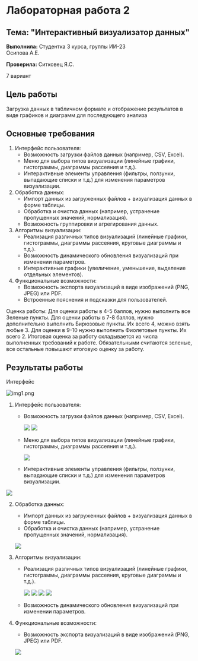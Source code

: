 # Лабораторная работа 2

## Тема: "Интерактивный визуализатор данных"

**Выполнила:**
Студентка 3 курса, группы ИИ-23  
Осипова А.Е.

**Проверила:**
Ситковец Я.С.

7 вариант

## Цель работы

 Загрузка данных в табличном формате и отображение результатов в виде графиков и диаграмм для последующего анализа

## Основные требования

1. Интерфейс пользователя:
    - Возможность загрузки файлов данных (например, CSV, Excel).
    - Меню для выбора типов визуализации (линейные графики, гистограммы, диаграммы рассеяния и т.д.).
    - Интерактивные элементы управления (фильтры, ползунки, выпадающие списки и т.д.) для изменения параметров визуализации.
2. Обработка данных:
    - Импорт данных из загруженных файлов + визуализация данных в форме таблицы.
    - Обработка и очистка данных (например, устранение пропущенных значений, нормализация).
    - Возможность группировки и агрегирования данных.
3. Алгоритмы визуализации:
    - Реализация различных типов визуализаций (линейные графики, гистограммы, диаграммы рассеяния, круговые диаграммы и т.д.).
    - Возможность динамического обновления визуализаций при изменении параметров.
    - Интерактивные графики (увеличение, уменьшение, выделение отдельных элементов).
4. Функциональные возможности:
    - Возможность экспорта визуализаций в виде изображений (PNG, JPEG) или PDF.
    - Встроенные пояснения и подсказки для пользователей.

    
Оценка работы:
Для оценки работы в 4-5 баллов, нужно выполнить все Зеленые пункты.
Для оценки работы в 7-8 баллов, нужно дополнительно выполнить Бирюзовые пункты. Их всего 4, можно взять любые 3. 
Для оценки в 9-10 нужно выполнить Фиолетовые пункты. Их всего 2.
Итоговая оценка за работу складывается из числа выполненных требований к работе. Обязательными считаются зеленые, все остальные повышают итоговую оценку за работу. 


## Результаты работы

Интерфейс

 ![img1.png](images/img1.png)

 
1. Интерфейс пользователя:
    - Возможность загрузки файлов данных (например, CSV, Excel).
      
      ![](images/img3.png) 
      ![](images/img4.png)
    - Меню для выбора типов визуализации (линейные графики, гистограммы, диаграммы рассеяния и т.д.).
      
        ![](images/img6.png)

    - Интерактивные элементы управления (фильтры, ползунки, выпадающие списки и т.д.) для изменения параметров визуализации.

![](images/img2.png)

2. Обработка данных:
    - Импорт данных из загруженных файлов + визуализация данных в форме таблицы.
    - Обработка и очистка данных (например, устранение пропущенных значений, нормализация).
      
	![](images/img5.png)
	
4. Алгоритмы визуализации:
    - Реализация различных типов визуализаций (линейные графики, гистограммы, диаграммы рассеяния, круговые диаграммы и т.д.).
      
      ![](images/img7.png)
      ![](images/img8.png)
	![](images/img9.png)
	![](images/img10.png)
    
    - Возможность динамического обновления визуализаций при изменении параметров.

5. Функциональные возможности:
    - Возможность экспорта визуализаций в виде изображений (PNG, JPEG) или PDF.

    ![](images/img11.png)
